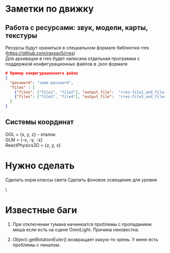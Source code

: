 # Заметки по движку

## Работа с ресурсами: звук, модели, карты, текстуры
Ресурсы будут храниться в специальном формате библиотки rres (https://github.com/raysan5/rres)\
Для архивации в rres будет написана отдельная программа с поддержкой конфигурационных файлов в .json формате
```json
# Пример конфигурационного файла
{
  "password": "some-passowrd",
  "files" : [
    {"files": ["file1", "file2"], "output_file":  "rres-file1_and_file2"},
    {"files": ["file3", "file4"], "output_file":  "rres-file3_and_file4"}
  ]  
}
```

## Системы координат
OGL = {x, y, z} - эталон\
GLM = {-x, -y, -z}\
ReactPhysics3D = {z, y, x}

# Нужно сделать
Сделать норм классы света
Сделать фоновое освещение для уровня

\
# Известные баги
1. При отключении тумана начинюатся проблемы с пропаданием меша если есть на 
сцене OmniLight. Причина неизвестна.

2. Object::getRotationEuler() возвращает какую-то хрень. У меня есть проблемы с линалом.